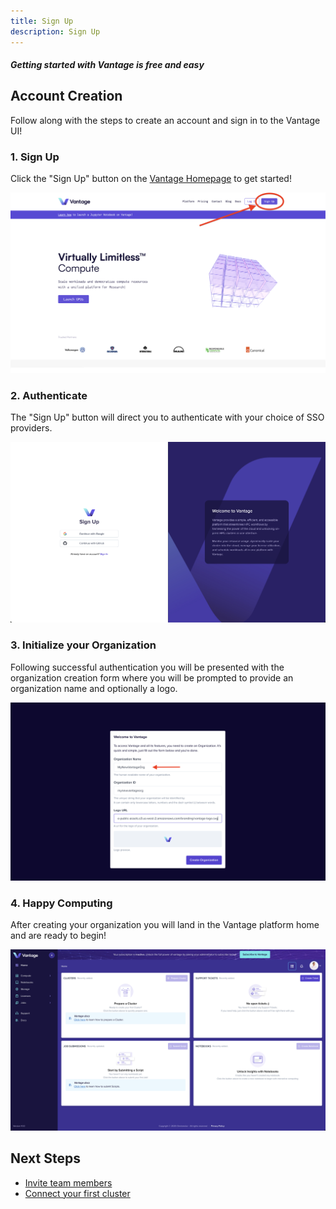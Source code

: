 ```yaml
---
title: Sign Up
description: Sign Up
---
```


##### Getting started with Vantage is free and easy

## Account Creation

Follow along with the steps to create an account and sign in to the Vantage UI!

### 1. Sign Up

Click the "Sign Up" button on the [Vantage Homepage](https://vantagecompute.ai) to get started!

![sign-up-00](./img/sign-up-00.png)

### 2. Authenticate

The "Sign Up" button will direct you to authenticate with your choice of SSO providers.

![sign-up-01](./img/sign-up-01.png)

### 3. Initialize your Organization

Following successful authentication you will be presented with the organization creation form where you will
be prompted to provide an organization name and optionally a logo.

![sign-up-02](./img/sign-up-02.png)

### 4. Happy Computing

After creating your organization you will land in the Vantage platform home and are ready to begin!

![sign-up-03](./img/sign-up-03.png)

## Next Steps

- [Invite team members](./invite-intro.md)
- [Connect your first cluster](./create-cluster-intro.md)

